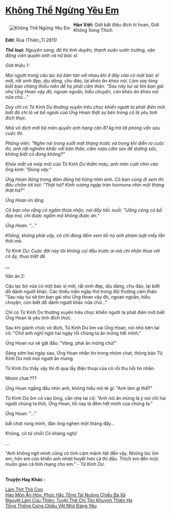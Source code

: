 <a href="https://utruyen.com/truyen/khong-the-ngung-yeu-em/19218/" title="Không Thể Ngừng Yêu Em"><h1>Không Thể Ngừng Yêu Em</h1></a><div style="display:table"><img align="right" style="float: left; padding: 10px;" src="https://utruyen.com/images/story/200x260/khong-the-ngung-yeu-em.jpg" alt="Không Thể Ngừng Yêu Em"><b>Hán Việt: </b>Giới bất điệu đích hỉ hoan, Giới Không Xong Thích<p></p><b>Edit: </b>Rùa (Thiên_Tỉ _2811)<p></p><b>Thể loại:</b> Nguyên sang, đô thị tình duyên, thanh xuân vườn trường, vận động viên quyền anh và nữ bác sĩ.<p></p>Gíới thiệu 1:<p></p>Mọi người trong câu lạc bộ bàn tán với nhau khi ở đây vừa có một bác sĩ mới, rất xinh đẹp, dịu dàng, chu đáo, lại khéo ăn khéo nói. Làm say lòng biết bao chàng thiếu niên để họ phải cảm thán: "Sau này tui sẽ tìm bạn gái như Ứng Hoan vậy đó, ngoan ngoãn, hiểu chuyện, còn khéo ăn khéo nói nữa chứ..."<p></p>Duy chỉ có Từ Kính Dư thường xuyên trêu chọc khiến người ta phát điên mới biết đó chỉ là vẻ bề ngoài của Ứng Hoan thật sự bên trong cô là yêu tinh đích thực.<p></p>Nhà vô địch mới bộ môn quyền anh hạng cân 81 kg trả lời phỏng vấn sau cuộc thi.<p></p>Phóng viên: "Nghe nói trong suốt một tháng trước và trong khi diễn ra cuộc thi, anh rất nghiêm khắc với bản thân, cấm rượu cấm sex để dưỡng sức, không biết có đúng không?"<p></p>Khóe mắt và mép môi của Từ Kính Dư thấm máu, anh mỉm cười nhìn vào ống kính: "Đúng vậy."<p></p>Ứng Hoan đứng trong đám đông hờ hững nhìn anh. Cô bạn cùng đi xem thi đấu chồm tới hỏi: "Thật hả? Kính vương ngập tràn hormone nhịn một tháng thật hả?"<p></p>Ứng Hoan im lặng.<p></p>Cô bạn cho rằng cô ngầm thừa nhận, nói đầy tiếc nuối: "Uổng công có bồ đẹp trai, chỉ được ngắm mà không được ăn."<p></p>Ứng Hoan: "..."<p></p>Không, không phải vậy, cô chỉ đang đếm xem tối nọ anh phạm luật mấy lần thôi mà.<p></p>Từ Kính Dư: Cuộc đời này tôi không cúi đầu trước ai mà chỉ nhận thua với cô ấy, thua triệt để.<p></p>___<p></p>Văn án 2:<p></p>Câu lạc bộ vừa có một bác sĩ mới, rất xinh đẹp, dịu dàng, chu đáo, lại biết dỗ dành người khác. Các thiếu niên ngây thơ trong đội thường cảm thán: "Sau này tui sẽ tìm bạn gái như Ứng Hoan vậy đó, ngoan ngoãn, hiểu chuyện, còn biết dỗ dành người khác nữa chứ..."<p></p>Chỉ có Từ Kính Dư thường xuyên trêu chọc khiến người ta phát điên mới biết Ứng Hoan là yêu tinh đích thực.<p></p>Sau khi giành chức vô địch, Từ Kính Dư ôm vai Ứng Hoan, nói nhỏ bên tai cô: "Chờ anh nghỉ ngơi hai ngày rồi chúng ta ăn mừng hết mình."<p></p>Ứng Hoan vui vẻ gật đầu: "Vâng, phải ăn mừng chứ!"<p></p>Sáng sớm hai ngày sau, Ứng Hoan nhắn tin trong nhóm chat, thông báo Từ Kính Dư mời mọi người ăn mừng.<p></p>Từ Kính Dư thấy vậy thì đi qua lấy điện thoại của cô rồi thu hồi tin nhắn.<p></p>Nhóm chat:???<p></p>Ứng Hoan ngẩng đầu nhìn anh, không hiểu mô tê gì: "Anh làm gì thế?"<p></p>Từ Kính Dư ôm cô vào lòng, cắn nhẹ tai cô: "Anh nói ăn mừng là ý nói chỉ hai người chúng ta thôi, Ứng Hoan, tối nay là đêm hết mình của chúng ta."<p></p>Ứng Hoan: "..."<p></p>bất chợt rùng mình, đàn ông nghẹn một tháng đấy...<p></p>Không, cô từ chối! Cô kháng nghị!<p></p>...<p></p>"Anh không ngờ mình cũng có tình cảm mãnh liệt đến vậy. Những lúc ôm em, hôn em còn khiến anh nhiệt huyết hơn cả thi đấu. Thích em đến mức muốn giao cả tính mạng cho em." - Từ Kính Dư.</div><p><br><b>Truyện Hay Khác :</b></p><a href="https://utruyen.com/truyen/lam-thit-tho-con/19535/" alt="Làm Thịt Thỏ Con">Làm Thịt Thỏ Con</a><br/><a href="https://github.com/quanluxury/ngontinhhot/tree/master/truyenhay/17393/" alt="Hào Môn Ẩn Hôn: Phúc Hắc Tổng Tài Nuông Chiều Bà Xã">Hào Môn Ẩn Hôn: Phúc Hắc Tổng Tài Nuông Chiều Bà Xã</a><br/><a href="https://www.flickr.com/photos/184340401@N07/48819181252/" alt="Nguyệt Lâm Cửu Thiên: Tuyệt Thế Chí Tôn Khuynh Thiên Hạ">Nguyệt Lâm Cửu Thiên: Tuyệt Thế Chí Tôn Khuynh Thiên Hạ</a><br/><a href="https://github.com/quanluxury/ngontinhhot/tree/master/truyenhay/17396/" alt="Tổng Thống Cưng Chiều Vật Nhỏ Đáng Yêu">Tổng Thống Cưng Chiều Vật Nhỏ Đáng Yêu</a><br/>
